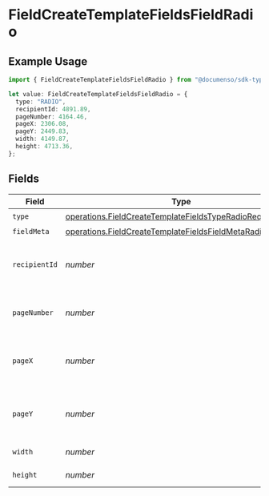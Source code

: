 # FieldCreateTemplateFieldsFieldRadio

## Example Usage

```typescript
import { FieldCreateTemplateFieldsFieldRadio } from "@documenso/sdk-typescript/models/operations";

let value: FieldCreateTemplateFieldsFieldRadio = {
  type: "RADIO",
  recipientId: 4891.89,
  pageNumber: 4164.46,
  pageX: 2306.08,
  pageY: 2449.83,
  width: 4149.87,
  height: 4713.36,
};
```

## Fields

| Field                                                                                                                                  | Type                                                                                                                                   | Required                                                                                                                               | Description                                                                                                                            |
| -------------------------------------------------------------------------------------------------------------------------------------- | -------------------------------------------------------------------------------------------------------------------------------------- | -------------------------------------------------------------------------------------------------------------------------------------- | -------------------------------------------------------------------------------------------------------------------------------------- |
| `type`                                                                                                                                 | [operations.FieldCreateTemplateFieldsTypeRadioRequest1](../../models/operations/fieldcreatetemplatefieldstyperadiorequest1.md)         | :heavy_check_mark:                                                                                                                     | N/A                                                                                                                                    |
| `fieldMeta`                                                                                                                            | [operations.FieldCreateTemplateFieldsFieldMetaRadioRequest](../../models/operations/fieldcreatetemplatefieldsfieldmetaradiorequest.md) | :heavy_minus_sign:                                                                                                                     | N/A                                                                                                                                    |
| `recipientId`                                                                                                                          | *number*                                                                                                                               | :heavy_check_mark:                                                                                                                     | The ID of the recipient to create the field for.                                                                                       |
| `pageNumber`                                                                                                                           | *number*                                                                                                                               | :heavy_check_mark:                                                                                                                     | The page number the field will be on.                                                                                                  |
| `pageX`                                                                                                                                | *number*                                                                                                                               | :heavy_check_mark:                                                                                                                     | The X coordinate of where the field will be placed.                                                                                    |
| `pageY`                                                                                                                                | *number*                                                                                                                               | :heavy_check_mark:                                                                                                                     | The Y coordinate of where the field will be placed.                                                                                    |
| `width`                                                                                                                                | *number*                                                                                                                               | :heavy_check_mark:                                                                                                                     | The width of the field.                                                                                                                |
| `height`                                                                                                                               | *number*                                                                                                                               | :heavy_check_mark:                                                                                                                     | The height of the field.                                                                                                               |